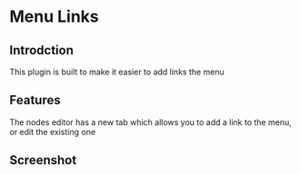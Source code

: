 # Menu Links

## Introdction

This plugin is built to make it easier to add links the menu

## Features

The nodes editor has a new tab which allows you to add a link to the menu, or edit the existing one

## Screenshot

